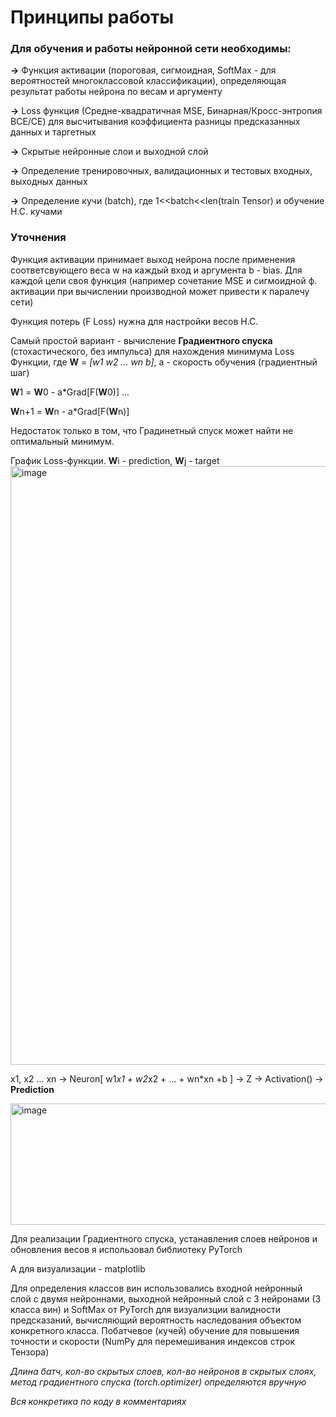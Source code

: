# Принципы работы

### Для обучения и работы нейронной сети необходимы:

**->** Функция активации (пороговая, сигмоидная, SoftMax - для вероятностей многоклассовой классификации), определяющая результат работы нейрона по весам и аргументу

**->** Loss функция (Средне-квадратичная MSE, Бинарная/Кросс-энтропия BCE/CE) для высчитывания коэффициента разницы предсказанных данных и таргетных

**->** Скрытые нейронные слои и выходной слой

**->** Определение тренировочных, валидационных и тестовых входных, выходных данных

**->** Определение кучи (batch), где 1<<batch<<len(train Tensor) и обучение Н.С. кучами

### Уточнения
Функция активации принимает выход нейрона после применения соответсвующего веса w на каждый вход и аргумента b - bias. Для каждой цели своя функция (например сочетание MSE и сигмоидной ф. активации при вычислении производной может привести к паралечу сети)

Функция потерь (F Loss) нужна для настройки весов Н.С.

Самый простой вариант - вычисление **Градиентного спуска** (стохастического, без импульса) для нахождения минимума Loss Функции, где **W** = *[w1 w2 ... wn b]*, a - скорость обучения (градиентный шаг)

**W**1 = **W**0 - a*Grad[F(**W**0)]
...

**W**n+1 = **W**n - a*Grad[F(**W**n)]

Недостаток только в том, что Градинетный спуск может найти не оптимальный минимум.

График Loss-функции. **W**i - prediction, **W**j - target
<img width="1278" height="958" alt="image" src="https://github.com/user-attachments/assets/2bfc1205-1e2a-4117-ab38-47414a7b5ce1" />



x1, x2 ... xn -> Neuron[ w1*x1 + w2*x2 + ... + wn*xn +b ] -> Z -> Activation() -> **Prediction**

<img width="766" height="194" alt="image" src="https://github.com/user-attachments/assets/a5ea4ca0-f991-49b6-abfa-1734f54975b5" />



Для реализации Градиентного спуска, устанавления слоев нейронов и обновления весов я использовал библиотеку PyTorch

А для визуализации - matplotlib

Для определения классов вин использовались входной нейронный слой с двумя нейроннами, выходной нейронный слой с 3 нейронами (3 класса вин) и SoftMax от PyTorch для визуализции валидности предсказаний, вычисляющий вероятность наследования объектом конкретного класса. 
Побатчевое (кучей) обучение для повышения точности и скорости (NumPy для перемешивания индексов строк Тензора)

*Длина батч, кол-во скрытых слоев, кол-во нейронов в скрытых слоях, метод градиентного спуска (torch.optimizer) определяются вручную*

*Вся конкретика по коду в комментариях*
